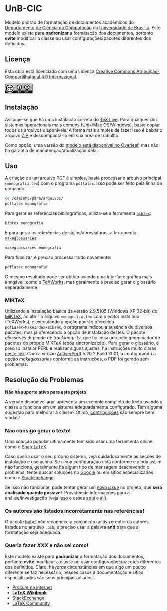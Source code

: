 # UnB-CIC #

Modelo padrão de formatação de documentos acadêmicos do [Departamento de Ciência da Computação](https://www.cic.unb.br) da [Universidade de Brasília](https://www.unb.br). Este modelo existe para **padronizar** a formatação dos documentos, portanto **evite** modificar a classe ou usar configurações/pacotes diferentes dos definidos.


## Licença ##

Esta obra está licenciado com uma Licença [Creative Commons Atribuição-CompartilhaIgual 4.0 Internacional](http://creativecommons.org/licenses/by-sa/4.0/deed.pt_BR).

![Licença Creative Commons](images/cc.png?raw=true )


## Instalação ##

Assume-se que há uma instalação correta do [TeX Live](https://www.tug.org/texlive/). Para qualquer dos sistemas operacionais mais comuns (Unix/Mac OS/Windows), basta copiar todos os arquivos disponíveis. A forma mais simples de fazer isso é baixar o arquivo [ZIP](https://github.com/UnB-CIC/Monografia/archive/master.zip) e descompactá-lo em sua área de trabalho.

Como opção, uma versão do [modelo está disponível no Overleaf](https://www.overleaf.com/latex/templates/unb-cic/svbrjwmdgndb), mas não há garantia de manutenção/atualização dela.


## Uso ##

A criação de um arquivo PDF é simples, basta processar o arquivo principal (`monografia.tex`) com o programa `pdflatex`. Isso pode ser feito pela linha de comando:

```bash
cd /caminho/para/arquivos/
pdflatex monografia
```

Para gerar as referências bibliográficas, utiliza-se a ferramenta [`bibtex`](http://www.bibtex.org/):

```bash
bibtex monografia
```

E para gerar as referências de siglas/abreviaturas, a ferramenta [`makeglossaries`](https://www.ctan.org/pkg/glossaries):

```bash
makeglossaries monografia
```

Para finalizar, é preciso processar tudo novamente:

```bash
pdflatex monografia
```

O mesmo resultado pode ser obtido usando uma interface gráfica mais amigável, como o [TeXWorks](http://www.tug.org/texworks/), mas geralmente é preciso gerar o glossário separadamente.


### MiKTeX ###

Utilizando a instalação básica da versão 2.9.5105 (Windows XP 32-bit) do [MiKTeX](http://miktex.org/), ao abrir o arquivo ```monografia.tex``` com o editor instalado (TeXWorks), e executando a opção padrão oferecida ```pdfLaTeX+MakeIndex+BibTeX```, o programa indicou a ausência de diversos pacotes; mas já oferecendo a opção de instalação destes. O pacote _glossaries_ depende de _tracklang.sty_, que foi instalado pelo gerenciador de pacotes do próprio MiKTeX (após sincronização). Para gerar o glossário, é preciso instalar PERL e realizar alguns ajustes, há instruções muito claras [neste link](http://latex-community.org/know-how/latex/55-latex-general/263-glossaries-nomenclature-lists-of-symbols-and-acronyms#makeglossaries). Com a versão [ActiverPerl](http://www.activestate.com/activeperl)) 5.20.2 Build 2001, a configurando a opção _makeglossaries_ conforme as instruções, o PDF foi gerado sem problemas.


## Resolução de Problemas ##

**Não há suporte ativo para este projeto**.


A versão disponível aqui apresenta um exemplo completo de texto usando a classe e funciona em um sistema adequadamente configurado. Tem alguma sugestão para melhorar a classe? Ótimo, [contribuições](http://imasters.com.br/desenvolvimento/como-contribuir-com-um-projeto-no-github) são sempre bem vindas!


### Não consigo gerar o texto! ###

Uma solução popular ultimamente tem sido usar uma ferramenta online como o [ShareLaTeX](http://pt.sharelatex.com).

Caso queira usar o seu próprio sistema, veja cuidadosamente as seções de instalação e uso acima. Se a sua configuração está conforme e ainda assim não funciona, geralmente há algum tipo de mensagem descrevendo o problema; tente buscar soluções no [Google](https://www.google.com) ou em sítios especializados como o [StackExchange](http://tex.stackexchange.com).

Se isso não funcionar, pode tentar gerar um [novo _issue_](https://github.com/UnB-CIC/Monografia/issues/new) no projeto, que **será analisado quando possível**. Providencie informações para a análise/investigação (veja [isso](http://wiki.python.org.br/ComoFazerPerguntasInteligentes) e esses [aqui](http://meta.tex.stackexchange.com/questions/228/ive-just-been-asked-to-write-a-minimal-example-what-is-that) e [ali](http://meta.tex.stackexchange.com/a/3301)).


### Os autores são listados incorretamente nas referências! ###

O pacote [babel](https://ctan.org/pkg/babel) não reconhece a conjunção aditiva **e** entre os autores listados no arquivo ```.bib```, é preciso usar a palavra __and__ para que a formatação seja adequada.

### Queria fazer _XXX_ e não sei como! ###

Este modelo existe para **padronizar** a formatação dos documentos, portanto **evite** modificar a classe ou usar configurações/pacotes diferentes dos definidos. Claro, há _raras_ circunstâncias em que algo um pouco diferente se faz necessário, nesses casos a documentação e sítios especializados são seus principais aliados.

  * [Procure na internet](http://bfy.tw/9AHK)
  * [**LaTeX Wikibook**](https://en.wikibooks.org/wiki/LaTeX/)
  * [StackExchange](http://tex.stackexchange.com)
  * [LaTeX Community](http://www.latex-community.org)
